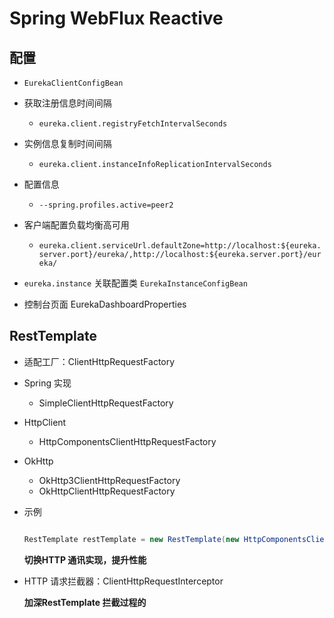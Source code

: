 # Spring WebFlux Reactive

## 配置
  * `EurekaClientConfigBean`

  * 获取注册信息时间间隔
    * `eureka.client.registryFetchIntervalSeconds`

  * 实例信息复制时间间隔
    * `eureka.client.instanceInfoReplicationIntervalSeconds`

  * 配置信息
    * `--spring.profiles.active=peer2`
  
  * 客户端配置负载均衡高可用
    * `eureka.client.serviceUrl.defaultZone=http://localhost:${eureka.server.port}/eureka/,http://localhost:${eureka.server.port}/eureka/`

  * `eureka.instance` 关联配置类 `EurekaInstanceConfigBean`

  * 控制台页面 EurekaDashboardProperties


## RestTemplate
  * 适配工厂：ClientHttpRequestFactory

  * Spring 实现
    * SimpleClientHttpRequestFactory
  * HttpClient
    * HttpComponentsClientHttpRequestFactory
  * OkHttp
    * OkHttp3ClientHttpRequestFactory
    * OkHttpClientHttpRequestFactory

  * 示例
    ```java

    RestTemplate restTemplate = new RestTemplate(new HttpComponentsClientHttpRequestFactory());

    ```
    **切换HTTP 通讯实现，提升性能**

  * HTTP 请求拦截器：ClientHttpRequestInterceptor
  
    **加深RestTemplate 拦截过程的**
